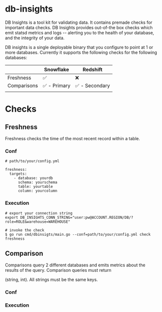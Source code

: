 # db-insights
DB Insights is a tool kit for validating data. It contains premade checks for important data checks. DB Insights provides out-of-the box checks which emit statsd metrics and logs -- alerting you to the health of your database, and the integrity of your data.

DB insights is a single deployable binary that you configure to point at 1 or more databases. Currently it supports the following checks for the following databases:


|           | Snowflake          | Redshift |
|-----------|--------------------|----------|
| Freshness | :white_check_mark: | :x:      |
| Comparisons | :white_check_mark: - Primary | :white_check_mark: - Secondary     |
|           |                    |          |


# Checks

## Freshness

Freshness checks the time of the most recent record within a table.

### Conf

```
# path/to/your/config.yml

freshness:
  targets:
    - database: yourdb 
      schema: yourschema 
      table: yourtable 
      column: yourcolumn 

```

### Execution

```
# export your connection string
export DB_INSIGHTS_CONN_STRING="user:pw@ACCOUNT.REGION/DB/?role=ROLE&warehouse=WAREHOUSE"

# invoke the check
$ go run cmd/dbinsigts/main.go --conf=path/to/your/config.yml check freshness
```

## Comparison 

Comparisons query 2 different databases and emits metrics about the results of the query. Comparison queries must return

(string, int). All strings must be the same keys.

### Conf


### Execution
